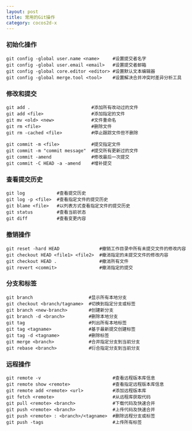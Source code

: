 ```yaml
---
layout: post
title: 常用的Git操作
category: cocos2d-x
---
```


### 初始化操作

    git config -global user.name <name>     #设置提交者名字
    git config -global user.email <email>   #设置提交者邮箱
    git config -global core.editor <editor> #设置默认文本编辑器
    git config -global merge.tool <tool>    #设置解决合并冲突时差异分析工具

### 修改和提交

    git add .                       #添加所有改动过的文件
    git add <file>                  #添加指定的文件
    git mv <old> <new>              #文件重命名
    git rm <file>                   #删除文件
    git rm -cached <file>           #停止跟踪文件但不删除

    git commit -m <file>            #提交指定文件
    git commit -m "commit message"  #提交所有更新过的文件
    git commit -amend               #修改最后一次提交
    git commit -C HEAD -a -amend    #增补提交

### 查看提交历史

    git log            #查看提交历史
    git log -p <file>  #查看指定文件的提交历史
    git blame <file>   #以列表方式查看指定文件的提交历史
    git status         #查看当前状态
    git diff           #查看变更内容

### 撤销操作

    git reset -hard HEAD               #撤销工作目录中所有未提交文件的修改内容
    git checkout HEAD <file1> <file2>  #撤消指定的未提交文件的修改内容
    git checkout HEAD .                #撤消所有文件
    git revert <commit>                #撤消指定的提交

### 分支和标签

    git branch                     #显示所有本地分支
    git checkout <branch/tagname>  #切换到指定分支或标签
    git branch <new-branch>        #创建新分支
    git branch -d <branch>         #删除本地分支
    git tag                        #列出所有本地标签
    git tag <tagname>              #基于最新提交创建标签
    git tag -d <tagname>           #删除标签
    git merge <branch>             #合并指定分支到当前分支
    git rebase <branch>            #衍合指定分支到当前分支

### 远程操作

    git remote -v                           #查看远程版本库信息
    git remote show <remote>                #查看指定远程版本库信息
    git remote add <remote> <url>           #添加远程版本库
    git fetch <remote>                      #从远程库获取代码
    git pull <remote> <branch>              #下载代码及快速合并
    git push <remote> <branch>              #上传代码及快速合并
    git push <remote> : <branch>/<tagname>  #删除远程分支或标签
    git push -tags                          #上传所有标签
